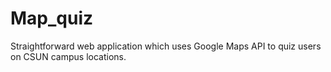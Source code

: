 # Map_quiz
Straightforward web application which uses Google Maps API to quiz users on CSUN campus locations.
